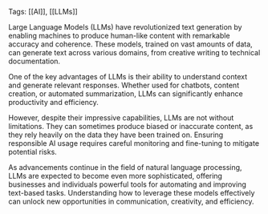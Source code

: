 

Tags: [[AI]], [[LLMs]]

Large Language Models (LLMs) have revolutionized text generation by enabling machines to produce human-like content with remarkable accuracy and coherence. These models, trained on vast amounts of data, can generate text across various domains, from creative writing to technical documentation.

One of the key advantages of LLMs is their ability to understand context and generate relevant responses. Whether used for chatbots, content creation, or automated summarization, LLMs can significantly enhance productivity and efficiency.

However, despite their impressive capabilities, LLMs are not without limitations. They can sometimes produce biased or inaccurate content, as they rely heavily on the data they have been trained on. Ensuring responsible AI usage requires careful monitoring and fine-tuning to mitigate potential risks.

As advancements continue in the field of natural language processing, LLMs are expected to become even more sophisticated, offering businesses and individuals powerful tools for automating and improving text-based tasks. Understanding how to leverage these models effectively can unlock new opportunities in communication, creativity, and efficiency.
